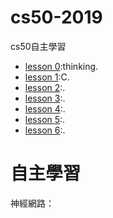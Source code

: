 # cs50-2019

cs50自主學習
- [lesson 0](https://github.com/hello02923/cs50-2019/blob/master/Lesson0.md):thinking. 
- [lesson 1](https://github.com/hello02923/cs50-2019/blob/master/Lesson1.md):C. 
- [lesson 2](https://github.com/hello02923/cs50-2019/blob/master/Lesson2.md):. 
- [lesson 3]():. 
- [lesson 4]():. 
- [lesson 5]():. 
- [lesson 6]():. 


# 自主學習
神經網路：
